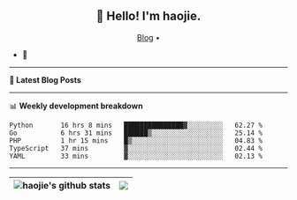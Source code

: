 <h2 align="center">👋 Hello! I'm haojie.</h2>
<p align="center">
  <a href="https://aoyouer.com">Blog</a> •
</p>


- 🔭 


-------

**📝 Latest Blog Posts**


-------

📊 **Weekly development breakdown**
<!--START_SECTION:waka-->

```text
Python       16 hrs 8 mins   ███████████████▓░░░░░░░░░   62.27 %
Go           6 hrs 31 mins   ██████▒░░░░░░░░░░░░░░░░░░   25.14 %
PHP          1 hr 15 mins    █▒░░░░░░░░░░░░░░░░░░░░░░░   04.83 %
TypeScript   37 mins         ▓░░░░░░░░░░░░░░░░░░░░░░░░   02.44 %
YAML         33 mins         ▓░░░░░░░░░░░░░░░░░░░░░░░░   02.13 %
```

<!--END_SECTION:waka-->

-------



| <img align="center" src="https://github-readme-stats.vercel.app/api?username=haojie06&show_icons=true&theme=graywhite&show_icons=true&count_private=true&include_all_commits=true&hide_border=true" alt="haojie's github stats" /> | <img align="center" src="https://github-readme-stats.vercel.app/api/top-langs/?username=haojie06&layout=compact&theme=graywhite&hide_border=true&hide=css,html" /> |
| ------------- | ------------- |


